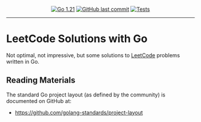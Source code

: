 <div align="center">

[![Go 1.21](https://img.shields.io/badge/Go-1.21-blue.svg)](https://go.dev/)
[![GitHub last commit](https://img.shields.io/github/last-commit/Bilbottom/leetcode-go)](https://shields.io/badges/git-hub-last-commit)
[![Tests](https://github.com/Bilbottom/leetcode-go/actions/workflows/tests.yml/badge.svg)](https://github.com/Bilbottom/leetcode-go/actions/workflows/tests.yml)

</div>

---

# LeetCode Solutions with Go

Not optimal, not impressive, but some solutions to [LeetCode](https://leetcode.com/) problems written in Go.

## Reading Materials

The standard Go project layout (as defined by the community) is documented on GitHub at:

- https://github.com/golang-standards/project-layout
